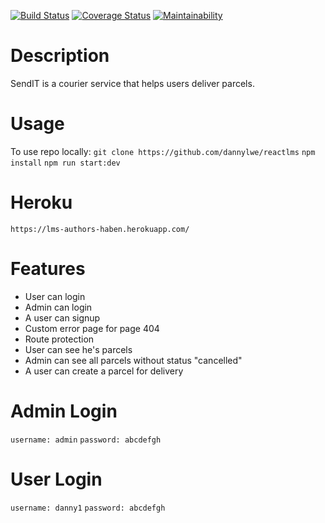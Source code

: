 [![Build Status](https://travis-ci.org/dannylwe/reactlms.svg?branch=develop)](https://travis-ci.org/dannylwe/reactlms) [![Coverage Status](https://coveralls.io/repos/github/dannylwe/reactlms/badge.svg?branch=develop)](https://coveralls.io/github/dannylwe/reactlms?branch=develop) [![Maintainability](https://api.codeclimate.com/v1/badges/ab444b11fd6526033d22/maintainability)](https://codeclimate.com/github/dannylwe/reactlms/maintainability)

# Description
SendIT is a courier service that helps users deliver parcels.

# Usage

To use repo locally: `git clone https://github.com/dannylwe/reactlms` `npm install` `npm run start:dev`

# Heroku
`https://lms-authors-haben.herokuapp.com/`

# Features
- User can login
- Admin can login
- A user can signup
- Custom error page for page 404
- Route protection
- User can see he's parcels
- Admin can see all parcels without status "cancelled"
- A user can create a parcel for delivery

# Admin Login
`username: admin` `password: abcdefgh`

# User Login
`username: danny1` `password: abcdefgh`

